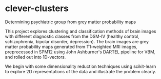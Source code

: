 # clever-clusters
Determining psychiatric group from grey matter probability maps

This project explores clustering and classification methods of brain images with different diagnostic classes from the DSM-IV (healthy control, schizophrenia, bipolar disorder, depression). The brain images are grey matter probability maps generated from T1-weighted MRI images, preprocessed in SPM12 using John Ashburner's DARTEL pipeline for VBM, and rolled out into 1D-vectors.

We begin with some dimensionality reduction techniques using scikit-learn to explore 2D representations of the data and illustrate the problem clearly.
